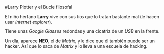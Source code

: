 #Larry Plotter y el Bucle filosofal

El niño hérfano **Larry** vive con sus tíos que lo tratan bastante mal (le hacen usar *Internet explorer*).

Tiene unas *Google Glasses* redondas y una cicatríz de un *USB* en la frente.

Un día, aparece **NEO**, el de *Matrix*, y le dice que él también puede ser un hacker.
Así que lo saca de *Matrix* y lo lleva a una escuela de hacking.
